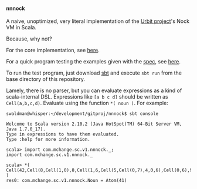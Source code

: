 #### nnnock #####

A naive, unoptimized, very literal implementation of the [Urbit project](http://www.urbit.org)'s Nock VM in Scala. 

Because, why not?

For the core implementation, see [here](https://github.com/swaldman/nnnock/blob/master/src/main/scala/com/mchange/sc/v1/nnnock/package.scala).

For a quick program testing the examples given with the [spec](http://www.urbit.org/2013/08/22/Chapter-2-nock.html), see [here](https://github.com/swaldman/nnnock/blob/master/src/main/scala/com/mchange/sc/v1/nnnock/Check.scala).

To run the test program, just download [sbt](http://www.scala-sbt.org/) and execute `sbt run` from the base directory of this repository.

Lamely, there is no parser, but you can evaluate expressions as a kind of scala-internal DSL. Expressions like `[a b c d]` should be written as `Cell(a,b,c,d)`. Evaluate using the function `*( noun )`. For example:

```
swaldman@whisper:~/development/gitproj/nnnock$ sbt console

Welcome to Scala version 2.10.2 (Java HotSpot(TM) 64-Bit Server VM, Java 1.7.0_17).
Type in expressions to have them evaluated.
Type :help for more information.

scala> import com.mchange.sc.v1.nnnock._;
import com.mchange.sc.v1.nnnock._

scala> *( Cell(42,Cell(8,Cell(1,0),8,Cell(1,6,Cell(5,Cell(0,7),4,0,6),Cell(0,6),9,2,Cell(0,2),Cell(4,0,6),0,7),9,2,0,1)) )
res0: com.mchange.sc.v1.nnnock.Noun = Atom(41)

```


